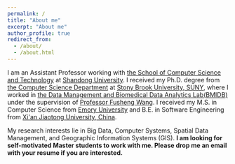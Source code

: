 ```yaml
---
permalink: /
title: "About me"
excerpt: "About me"
author_profile: true
redirect_from: 
  - /about/
  - /about.html
---
```


I am an Assistant Professor working with [the School of Computer Science and Technology](https://www.cs.sdu.edu.cn/) at [Shandong University](https://www.sdu.edu.cn/). I received my Ph.D. degree from [the Computer Science Department](https://www.cs.stonybrook.edu/) at [Stony Brook University, SUNY](https://www.stonybrook.edu/), where I worked in [the Data Management and Biomedical Data Analytics Lab(BMIDB)](http://bmidb.cs.stonybrook.edu/) under the supervision of [Professor Fusheng Wang](https://www3.cs.stonybrook.edu/~fuswang/). I received my M.S. in Computer Science from [Emory University](https://www.cs.emory.edu/home/) and B.E. in Software Engineering from [Xi'an Jiaotong University, China](http://se.xjtu.edu.cn/). 

My research interests lie in Big Data, Computer Systems, Spatial Data Management, and Geographic Information Systems (GIS). **I am looking for self-motivated Master students to work with me. Please drop me an email with your resume if you are interested.**


